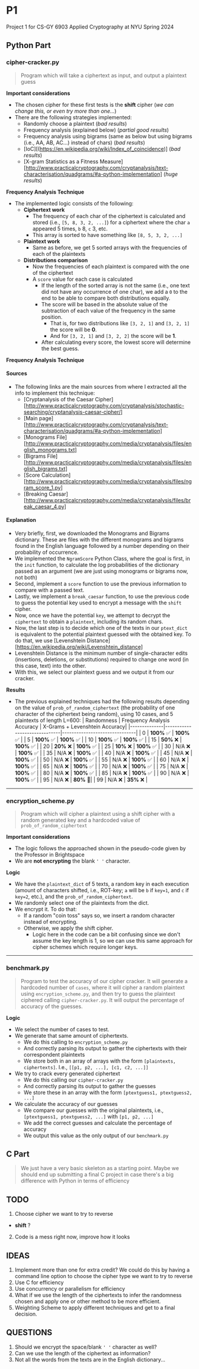 # P1
Project 1 for CS-GY 6903 Applied Cryptography at NYU Spring 2024

## Python Part
### cipher-cracker.py
> Program which will take a ciphertext as input, and output a plaintext guess

__Important considerations__
- The chosen cipher for these first tests is the __shift__ cipher (_we can change this, or even try more than one..._)
- There are the following strategies implemented:
  - Randomly choose a plaintext (_bad results_)
  - Frequency analysis (explained below) (_partial good results_)
  - Frequency analysis using bigrams (same as below but using bigrams (i.e., AA, AB, AC...) instead of chars) (_bad results_)
  - [IoC][(https://en.wikipedia.org/wiki/Index_of_coincidence)] (_bad results_)
  - [X-gram Statistics as a Fitness Measure][http://www.practicalcryptography.com/cryptanalysis/text-characterisation/quadgrams/#a-python-implementation] (_huge results_)

__Frequency Analysis Technique__
- The implemented logic consists of the following:
  - __Ciphertext work__
    - The frequency of each char of the ciphertext is calculated and stored (i.e., `[5, 8, 3, 2, ...]`) for a ciphertext where the char `a` appeared 5 times, `b` 8, `c` 3, etc.
    - This array is sorted to have something like `[8, 5, 3, 2, ...]`
  - __Plaintext work__
    - Same as before, we get 5 sorted arrays with the frequencies of each of the plaintexts
  - __Distributions comparison__
    - Now the frequencies of each plaintext is compared with the one of the ciphertext
    - A `score` value for each case is calculated
      - If the length of the sorted array is not the same (i.e., one text did not have any occurrence of one char), we add a `0` to the end to be able to compare both distributions equally.
      - The score will be based in the absolute value of the subtraction of each value of the frequency in the same position.
        - That is, for two distributions like `[3, 2, 1]` and `[3, 2, 1]` the score will be __0__.
        - And for  `[3, 2, 1]` and `[3, 2, 2]` the score will be __1__.
      - After calculating every score, the lowest score will determine the best guess.

__Frequency Analysis Technique__
#### Sources
- The following links are the main sources from where I extracted all the info to implement this technique:
  - [Cryptanalysis of the Caesar Cipher][http://www.practicalcryptography.com/cryptanalysis/stochastic-searching/cryptanalysis-caesar-cipher/]
  - [Main page][http://www.practicalcryptography.com/cryptanalysis/text-characterisation/quadgrams/#a-python-implementation]
  - [Monograms File][http://www.practicalcryptography.com/media/cryptanalysis/files/english_monograms.txt]
  - [Bigrams File][http://www.practicalcryptography.com/media/cryptanalysis/files/english_bigrams.txt]
  - [Score Calculation][http://www.practicalcryptography.com/media/cryptanalysis/files/ngram_score_1.py]
  - [Breaking Caesar][http://www.practicalcryptography.com/media/cryptanalysis/files/break_caesar_4.py]
#### Explanation
- Very briefly, first, we downloaded the Monograms and Bigrams dictionary. These are files with the different monograms and bigrams found in the English language followed by a number depending on their probability of occurrence.
- We implemented the `NgramScore` Python Class, where the goal is first, in the `init` function, to calculate the log probabilities of the dictionary passed as an argument (we are just using monograms or bigrams now, not both)
- Second, implement a `score` function to use the previous information to compare with a passed text.
- Lastly, we implement a `break_caesar` function, to use the previous code to guess the potential key used to encrypt a message with the `shift` cipher.
- Now, once we have the potential `key`, we attempt to decrypt the `ciphertext` to obtain a `plaintext`, including its random chars.
- Now, the last step is to decide which one of the texts in our `ptext_dict` is equivalent to the potential plaintext guessed with the obtained key. To do that, we use [Levenshtein Distance][https://en.wikipedia.org/wiki/Levenshtein_distance]
- Levenshtein Distance is the minimum number of single-character edits (insertions, deletions, or substitutions) required to change one word (in this case, text) into the other.
- With this, we select our plaintext guess and we output it from our cracker.

__Results__
- The previous explained techniques had the following results depending on the value of `prob_of_random_ciphertext` (the probability of one character of the ciphertext being random), using 10 cases, and 5 plaintexts of length L=600:
  | Randomness   | Frequency Analysis Accuracy  | X-Grams + Levenshtein Accuracy|
  |--------------|------------------------------|-------------------------------|
  | 0            | __100%__ :white_check_mark:  | __100%__ :white_check_mark:   |
  | 5            | __100%__ :white_check_mark:  | __100%__ :white_check_mark:   |
  | 10           | __100%__ :white_check_mark:  | __100%__ :white_check_mark:   |
  | 15           | __50%__ :x:                  | __100%__ :white_check_mark:   |
  | 20           | __20%__ :x:                  | __100%__ :white_check_mark:   |
  | 25           | __10%__ :x:                  | __100%__ :white_check_mark:   |
  | 30           | N/A :x:                      | __100%__ :white_check_mark:   |
  | 35           | N/A :x:                      | __100%__ :white_check_mark:   |
  | 40           | N/A :x:                      | __100%__ :white_check_mark:   |
  | 45           | N/A :x:                      | __100%__ :white_check_mark:   |
  | 50           | N/A :x:                      | __100%__ :white_check_mark:   |
  | 55           | N/A :x:                      | __100%__ :white_check_mark:   |
  | 60           | N/A :x:                      | __100%__ :white_check_mark:   |
  | 65           | N/A :x:                      | __100%__ :white_check_mark:   |
  | 70           | N/A :x:                      | __100%__ :white_check_mark:   |
  | 75           | N/A :x:                      | __100%__ :white_check_mark:   |
  | 80           | N/A :x:                      | __100%__ :white_check_mark:   |
  | 85           | N/A :x:                      | __100%__ :white_check_mark:   |
  | 90           | N/A :x:                      | __100%__ :white_check_mark:   |
  | 95           | N/A :x:                      | __80%__ :small_orange_diamond:|
  | 99           | N/A :x:                      | __35%__ :x:                   |

---
### encryption_scheme.py
> Program which will cipher a plaintext using a shift cipher with a random generated key and a hardcoded value of `prob_of_random_ciphertext`

__Important considerations__
- The logic follows the approached shown in the pseudo-code given by the Professor in Brightspace
- We are __not encrypting__ the blank `' '` character.

__Logic__
- We have the `plaintext_dict` of 5 texts, a random key in each execution (amount of characters shifted, i.e., ROT-key; `a` will be `b` if `key=1`, and `c` if `key=2`, etc.), and the `prob_of_random_ciphertext`.
- We randomly select one of the plaintexts from the dict.
- We encrypt it. To do that:
  - If a random "coin toss" says so, we insert a random character instead of encrypting.
  - Otherwise, we apply the shift cipher.
    - Logic here in the code can be a bit confusing since we don't assume the key length is 1, so we can use this same approach for cipher schemes which require longer keys.
---
### benchmark.py
> Program to test the accuracy of our cipher cracker. It will generate a hardcoded number of `cases`, where it will cipher a random plaintext using `encryption_scheme.py`, and then try to guess the plaintext ciphered calling `cipher-cracker.py`. It will output the percentage of accuracy of the guesses.

__Logic__
- We select the number of cases to test.
- We generate that same amount of ciphertexts.
  - We do this calling to `encryption_scheme.py`
  - And correctly parsing its output to gather the ciphertexts with their correspondent plaintexts
  - We store both in an array of arrays with the form `[plaintexts, ciphertexts]`. I.e., `[[p1, p2, ...], [c1, c2, ...]]`
- We try to crack every generated ciphertext
  - We do this calling our `cipher-cracker.py`
  - And correctly parsing its output to gather the guesses
  - We store these in an array with the form `[ptextguess1, ptextguess2, ...]`
- We calculate the accuracy of our guesses
  - We compare our guesses with the original plaintexts, i.e., `[ptextguess1, ptextguess2, ...]` with `[p1, p2, ...]`
  - We add the correct guesses and calculate the percentage of accuracy
  - We output this value as the only output of our `benchmark.py`

## C Part
> We just have a very basic skeleton as a starting point.
> Maybe we should end up submitting a final C project in case there's a big difference with Python in terms of efficiency

## TODO
1. Choose cipher we want to try to reverse
  * __shift__ ?
2. Code is a mess right now, improve how it looks

## IDEAS
1. Implement more than one for extra credit? We could do this by having a command line option to choose the cipher type we want to try to reverse
2. Use C for efficiency
3. Use concurrency or parallelism for efficiency
4. What if we use the length of the ciphertexts to infer the randomness chosen and apply one or other method to be more efficient.
5. Weighting Scheme to apply different techniques and get to a final decision.

## QUESTIONS
1. Should we encrypt the space/blank `' '` character as well?
2. Can we use the length of the ciphertext as information?
3. Not all the words from the texts are in the English dictionary...
